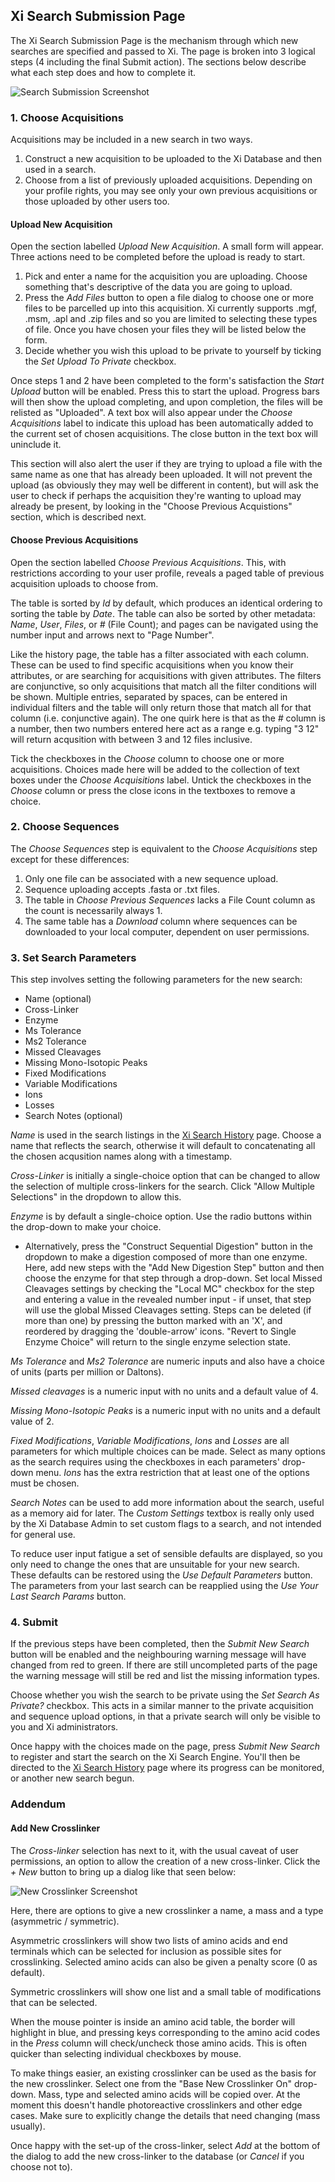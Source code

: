 ## Xi Search Submission Page ##

The Xi Search Submission Page is the mechanism through which new searches are specified and passed to Xi. The page is broken into 3 logical steps (4 including the final Submit action). The sections below describe what each step does and how to complete it.

![Search Submission Screenshot](../../img/submit.png)

### 1. Choose Acquisitions ###
Acquisitions may be included in a new search in two ways.

1. Construct a new acquisition to be uploaded to the Xi Database and then used in a search.
2. Choose from a list of previously uploaded acquisitions. Depending on your profile rights, you may see only your own previous acquisitions or those uploaded by other users too.

#### Upload New Acquisition ####
Open the section labelled *Upload New Acquisition*. A small form will appear. Three actions need to be completed before the upload is ready to start.

1. Pick and enter a name for the acquisition you are uploading. Choose something that's descriptive of the data you are going to upload.
2. Press the *Add Files* button to open a file dialog to choose one or more files to be parcelled up into this acquisition. Xi currently supports .mgf, .msm, .apl and .zip files and so you are limited to selecting these types of file. Once you have chosen your files they will be listed below the form.
3. Decide whether you wish this upload to be private to yourself by ticking the *Set Upload To Private* checkbox.

Once steps 1 and 2 have been completed to the form's satisfaction the *Start Upload* button will be enabled. Press this to start the upload. Progress bars will then show the upload completing, and upon completion, the files will be relisted as "Uploaded". A text box will also appear under the *Choose Acquisitions* label to indicate this upload has been automatically added to the current set of chosen acquisitions. The close button in the text box will uninclude it.

This section will also alert the user if they are trying to upload a file with the same name as one that has already been uploaded. It will not prevent the upload (as obviously they may well be different in content), but will ask the user to check if perhaps the acquisition they're wanting to upload may already be present, by looking in the "Choose Previous Acquistions" section, which is described next.

#### Choose Previous Acquisitions ####
Open the section labelled *Choose Previous Acquisitions*. This, with restrictions according to your user profile, reveals a paged table of previous acquisition uploads to choose from.

The table is sorted by *Id* by default, which produces an identical ordering to sorting the table by *Date*. The table can also be sorted by other metadata: *Name*, *User*, *Files*, or *#* (File Count); and pages can be navigated using the number input and arrows next to "Page Number".

Like the history page, the table has a filter associated with each column. These can be used to find specific acquisitions when you know their attributes, or are searching for acquisitions with given attributes. The filters are conjunctive, so only acquisitions that match all the filter conditions will be shown. Multiple entries, separated by spaces, can be entered in individual filters and the table will only return those that match all for that column (i.e. conjunctive again). The one quirk here is that as the *#* column is a number, then two numbers entered here act as a range e.g. typing "3 12" will return acqusition with between 3 and 12 files inclusive.

Tick the checkboxes in the *Choose* column to choose one or more acquisitions. Choices made here will be added to the collection of text boxes under the *Choose Acquisitions* label. Untick the checkboxes in the *Choose* column or press the close icons in the textboxes to remove a choice.

### 2. Choose Sequences ###
The *Choose Sequences* step is equivalent to the *Choose Acquisitions* step except for these differences:

1. Only one file can be associated with a new sequence upload.
2. Sequence uploading accepts .fasta or .txt files.
3. The table in *Choose Previous Sequences* lacks a File Count column as the count is necessarily always 1.
4. The same table has a *Download* column where sequences can be downloaded to your local computer, dependent on user permissions.

### 3. Set Search Parameters ###
This step involves setting the following parameters for the new search:

* Name (optional)
* Cross-Linker
* Enzyme
* Ms Tolerance
* Ms2 Tolerance
* Missed Cleavages
* Missing Mono-Isotopic Peaks
* Fixed Modifications
* Variable Modifications
* Ions
* Losses
* Search Notes (optional)

*Name* is used in the search listings in the [Xi Search History](../history/index.html) page. Choose a name that reflects the search, otherwise it will default to concatenating all the chosen acqusition names along with a timestamp.

*Cross-Linker* is initially a single-choice option that can be changed to allow the selection of multiple cross-linkers for the search. Click "Allow Multiple Selections" in the dropdown to allow this.

*Enzyme* is by default a single-choice option. Use the radio buttons within the drop-down to make your choice.

- Alternatively, press the "Construct Sequential Digestion" button in the dropdown to make a digestion composed of more than one enzyme. Here, add new steps with the "Add New Digestion Step" button and then choose the enzyme for that step through a drop-down. Set local Missed Cleavages settings by checking the "Local MC" checkbox for the step and entering a value in the revealed number input - if unset, that step will use the global Missed Cleavages setting. Steps can be deleted (if more than one) by pressing the button marked with an 'X', and reordered by dragging the 'double-arrow' icons. "Revert to Single Enzyme Choice" will return to the single enzyme selection state.

*Ms Tolerance* and *Ms2 Tolerance* are numeric inputs and also have a choice of units (parts per million or Daltons).

*Missed cleavages* is a numeric input with no units and a default value of 4.

*Missing Mono-Isotopic Peaks* is a numeric input with no units and a default value of 2.

*Fixed Modifications*, *Variable Modifications*, *Ions* and *Losses* are all parameters for which multiple choices can be made. Select as many options as the search requires using the checkboxes in each parameters' drop-down menu. *Ions* has the extra restriction that at least one of the options must be chosen.

*Search Notes* can be used to add more information about the search, useful as a memory aid for later. The *Custom Settings* textbox is really only used by the Xi Database Admin to set custom flags to a search, and not intended for general use.

To reduce user input fatigue a set of sensible defaults are displayed, so you only need to change the ones that are unsuitable for your new search. These defaults can be restored using the *Use Default Parameters* button. The parameters from your last search can be reapplied using the *Use Your Last Search Params* button. 

### 4. Submit ###

If the previous steps have been completed, then the *Submit New Search* button will be enabled and the neighbouring warning message will have changed from red to green. If there are still uncompleted parts of the page the warning message will still be red and list the missing information types.

Choose whether you wish the search to be private using the *Set Search As Private?* checkbox. This acts in a similar manner to the private acquisition and sequence upload options, in that a private search will only be visible to you and Xi administrators.

Once happy with the choices made on the page, press *Submit New Search* to register and start the search on the Xi Search Engine. You'll then be directed to the [Xi Search History](../history/index.html) page where its progress can be monitored, or another new search begun.


### Addendum ###

#### Add New Crosslinker ###

The *Cross-linker* selection has next to it, with the usual caveat of user permissions, an option to allow the creation of a new cross-linker. Click the *+ New* button to bring up a dialog like that seen below:


![New Crosslinker Screenshot](../../img/newlinker.png)

Here, there are options to give a new crosslinker a name, a mass and a type (asymmetric / symmetric).

Asymmetric crosslinkers will show two lists of amino acids and end terminals which can be selected for inclusion as possible sites for crosslinking. Selected amino acids can also be given a penalty score (0 as default).

Symmetric crosslinkers will show one list and a small table of modifications that can be selected.

When the mouse pointer is inside an amino acid table, the border will highlight in blue, and pressing keys corresponding to the amino acid codes in the *Press* column will check/uncheck those amino acids. This is often quicker than selecting individual checkboxes by mouse.

To make things easier, an existing crosslinker can be used as the basis for the new crosslinker. Select one from the "Base New Crosslinker On" drop-down. Mass, type and selected amino acids will be copied over. At the moment this doesn't handle photoreactive crosslinkers and other edge cases. Make sure to explicitly change the details that need changing (mass usually).

Once happy with the set-up of the cross-linker, select *Add* at the bottom of the dialog to add the new cross-linker to the database (or *Cancel* if you choose not to).



